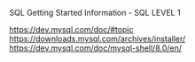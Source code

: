 
SQL Getting Started Information - SQL LEVEL 1

https://dev.mysql.com/doc/#topic
https://downloads.mysql.com/archives/installer/
https://dev.mysql.com/doc/mysql-shell/8.0/en/
